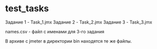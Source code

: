 # test_tasks

Задание 1 - Task_1.jmx
Задание 2 - Task_2.jmx
Задание 3 - Task_3.jmx

names.csv - файл с именами для 3-го задания

В архиве с jmeter в директории bin находятся те же файлы.
